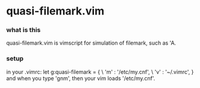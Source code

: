 # quasi-filemark.vim

### what is this
quasi-filemark.vim is vimscript for simulation of filemark, such as 'A.

### setup
in your .vimrc:
    let g:quasi-filemark = {
        \   'm' : '/etc/my.cnf', 
        \   'v' : '~/.vimrc',
        \}
and when you type 'gnm', then your vim loads '/etc/my.cnf'.
